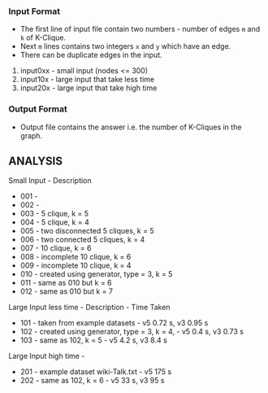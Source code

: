 ### Input Format

- The first line of input file contain two numbers - number of edges `m` and `k` of K-Clique.
- Next `m` lines contains two integers `x` and `y` which have an edge.
- There can be duplicate edges in the input.

1. input0xx - small input (nodes <= 300)
2. input10x - large input that take less time
3. input20x - large input that take high time 

### Output Format
- Output file contains the answer i.e. the number of K-Cliques in the graph.

## ANALYSIS

Small Input - Description
- 001 - 
- 002 - 
- 003 - 5 clique, k = 5
- 004 - 5 clique, k = 4
- 005 - two disconnected 5 cliques, k = 5
- 006 - two connected 5 cliques, k = 4
- 007 - 10 clique, k = 6
- 008 - incomplete 10 clique, k = 6
- 009 - incomplete 10 clique, k = 4
- 010 - created using generator, type = 3, k = 5
- 011 - same as 010 but k = 6
- 012 - same as 010 but k = 7


Large Input less time - Description - Time Taken
- 101 - taken from example datasets - v5 0.72 s, v3 0.95 s
- 102 - created using generator, type = 3, k = 4,  - v5 0.4 s, v3 0.73 s
- 103 - same as 102, k = 5  - v5 4.2 s, v3 8.4 s


Large Input high time - 
- 201 - example dataset wiki-Talk.txt - v5 175 s
- 202 - same as 102, k = 6 - v5 33 s, v3 95 s